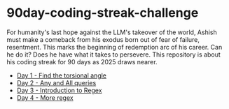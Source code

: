 # 90day-coding-streak-challenge
For humanity's last hope against the LLM's takeover of the world, Ashish must make a comeback from his exodus born out of fear of failure, resentment. This marks the beginning of redemption arc of his career. Can he do it? Does he have what it takes to persevere. This repository is about his coding streak for 90 days as 2025 draws nearer.

* [ Day 1 - Find the torsional angle ](https://www.hackerrank.com/challenges/class-2-find-the-torsional-angle/problem)
* [ Day 2 - Any and All queries ](https://www.hackerrank.com/challenges/any-or-all/problem)
* [ Day 3 - Introduction to Regex ](https://www.hackerrank.com/challenges/introduction-to-regex/problem)
* [ Day 4 - More regex ](https://www.hackerrank.com/challenges/re-findall-re-finditer/problem)
